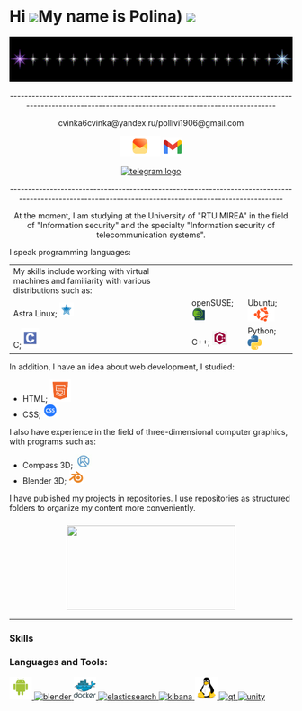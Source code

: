 Hi ![](https://user-images.githubusercontent.com/18350557/176309783-0785949b-9127-417c-8b55-ab5a4333674e.gif)My name is Polina)  <img src="https://readme-typing-svg.demolab.com/?lines=Programmer%20;Designer%20;Security Guard%20;Engineer%20&font=Fira%20Code&center=true&width=440&height=30&color=f75c7e&vCenter=true&pause=10&size=22" /></a>
===============================================================================================================================

<div align="center">
  <img height="80" width="1000" src="https://github.com/1Polina/image/blob/main/914d503a5d130f6d951cc2501bcace8635cf876cb92b29461ba67243d096e2e0.gif?raw=truehttps://github.com/1Polina/image/blob/main/914d503a5d130f6d951cc2501bcace8635cf876cb92b29461ba67243d096e2e0.gif?raw=true"  />
</div>

<div align="center">
    <p>---------------------------------------------------------------------------------------------------------------------------------------------------</p>
</div>

<div align="center">
    <p>cvinka6cvinka@yandex.ru/pollivi1906@gmail.com</p>
    <img src="https://github.com/1Polina/image/blob/main/scale_1200.png?raw=true" height="38" />
    <img src="https://github.com/1Polina/image/blob/main/d04efe7341f7f30d7094cd39a5396c5c.png?raw=true" height="35" />
  </a>
    <p> </p>
  <a href="https://t.me/I0plv07" target="_blank">
    <img src="https://img.shields.io/static/v1?message=Telegram&logo=telegram&label=&color=2CA5E0&logoColor=white&labelColor=&style=for-the-badge" height="25" alt="telegram logo"  />
  </a>
</div>

<p> </p>
<div align="center">
    <p>-------------------------------------------------------------------------------------------------------------------------------------------------------</p>
</div>
<p> </p>

<div align="center">
    <p>At the moment, I am studying at the University of "RTU MIREA" in the field of "Information security" and the specialty "Information security of telecommunication systems".</p>
</div> 

<table>
  <td> My skills include working with virtual machines and familiarity with various distributions such as: </td> 
  <tr>
<td>Astra Linux; <img src="https://github.com/1Polina/image/blob/main/Astar-Linuks.jpg?raw=true" height="25" /></td> 
<td>openSUSE; <img src="https://github.com/1Polina/image/blob/main/openSUSE-logo.png?raw=true" height="25" /></td>
<td>Ubuntu; <img src="https://github.com/1Polina/image/blob/main/ubuntu-logo-png-ubuntu-free-logo-icons-1200x630.png?raw=true " height="25" /></td>
  </tr>

  <tr>
    I speak programming languages:
<td>C;<img src="https://github.com/1Polina/image/blob/main/c.jpg?raw=true " height="35" /></td>
<td>C++; <img src="https://github.com/1Polina/image/blob/main/scale_12.jpg?raw=true " height="25" /></td>
<td>Python; <img src="https://github.com/1Polina/image/blob/main/Python_logo_icon.png?raw=true " height="25" /></td>
  </tr>
</table>


In addition, I have an idea about web development, I studied:
* HTML; <img src="https://github.com/1Polina/image/blob/main/htm.jpg?raw=true" height="40" />
* CSS; <img src="https://github.com/1Polina/image/blob/main/%D1%81%D1%8B%D1%8B.png?raw=true" height="25" />

I also have experience in the field of three-dimensional computer graphics, with programs such as: 
* Compass 3D; <img src="https://github.com/1Polina/image/blob/main/compas.jpg?raw=true " height="25" />
* Blender 3D; <img src="https://github.com/1Polina/image/blob/main/blender.jpg?raw=true" height="25" />

I have published my projects in repositories. I use repositories as structured folders to organize my content more conveniently.

###                       
###                                  
###              
<div align="center">
  <img height="150" width="300" src="https://github.com/1Polina/image/blob/main/hacker-reality-colored-keyboard.gif?raw=true"  />
</div>

-------------------------------------------------------------------------------------------------------------------------------------------------------------
### Skills
<h3 align="left">Languages and Tools:</h3>
<p align="left"> <a href="https://developer.android.com" target="_blank" rel="noreferrer"> <img src="https://raw.githubusercontent.com/devicons/devicon/master/icons/android/android-original-wordmark.svg" alt="android" width="40" height="40"/> </a> <a href="https://www.blender.org/" target="_blank" rel="noreferrer"> <img src="https://download.blender.org/branding/community/blender_community_badge_white.svg" alt="blender" width="40" height="40"/> </a> <a href="https://www.docker.com/" target="_blank" rel="noreferrer"> <img src="https://raw.githubusercontent.com/devicons/devicon/master/icons/docker/docker-original-wordmark.svg" alt="docker" width="40" height="40"/> </a> <a href="https://www.elastic.co" target="_blank" rel="noreferrer"> <img src="https://www.vectorlogo.zone/logos/elastic/elastic-icon.svg" alt="elasticsearch" width="40" height="40"/> </a> <a href="https://www.elastic.co/kibana" target="_blank" rel="noreferrer"> <img src="https://www.vectorlogo.zone/logos/elasticco_kibana/elasticco_kibana-icon.svg" alt="kibana" width="40" height="40"/> </a> <a href="https://www.linux.org/" target="_blank" rel="noreferrer"> <img src="https://raw.githubusercontent.com/devicons/devicon/master/icons/linux/linux-original.svg" alt="linux" width="40" height="40"/> </a> <a href="https://www.qt.io/" target="_blank" rel="noreferrer"> <img src="https://upload.wikimedia.org/wikipedia/commons/0/0b/Qt_logo_2016.svg" alt="qt" width="40" height="40"/> </a> <a href="https://unity.com/" target="_blank" rel="noreferrer"> <img src="https://www.vectorlogo.zone/logos/unity3d/unity3d-icon.svg" alt="unity" width="40" height="40"/> </a> </p>


